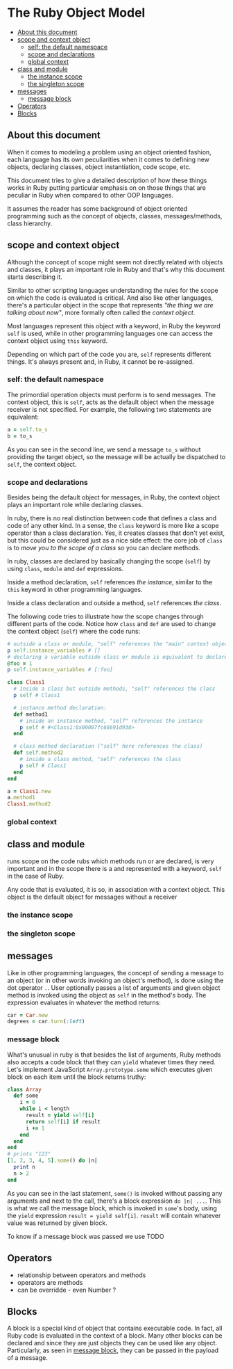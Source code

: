 # The Ruby Object Model

<!-- toc -->

- [About this document](#about-this-document)
- [scope and context object](#scope-and-context-object)
  * [self: the default namespace](#self-the-default-namespace)
  * [scope and declarations](#scope-and-declarations)
  * [global context](#global-context)
- [class and module](#class-and-module)
  * [the instance scope](#the-instance-scope)
  * [the singleton scope](#the-singleton-scope)
- [messages](#messages)
  * [message block](#message-block)
- [Operators](#operators)
- [Blocks](#blocks)

<!-- tocstop -->

## About this document

When it comes to modeling a problem using an object oriented fashion, each language has its own peculiarities when it comes to defining new objects, declaring classes, object instantiation, code scope, etc. 

This document tries to give a detailed description of how these things works in Ruby putting particular emphasis on on those things that are peculiar in Ruby when compared to other OOP languages.

It assumes the reader has some background of object oriented programming such as the concept of objects, classes, messages/methods, class hierarchy.

## scope and context object

Although the concept of scope might seem not directly related with objects and classes, it plays an important role in Ruby and that's why this document starts describing it.

Similar to other scripting languages understanding the rules for the scope on which the code is evaluated is critical. And also like other languages, there's a particular object in the scope that represents *"the thing we are talking about now"*, more formally often called the *context object*. 

Most languages represent this object with a keyword, in Ruby the keyword `self` is used, while in other programming languages one can access the context object using `this` keyword.

Depending on which part of the code you are, `self` represents different things. It's always present and, in Ruby, it cannot be re-assigned. 

### self: the default namespace

The primordial operation objects must perform is to send messages. The context object, this is `self`, acts as the default object when the message receiver is not specified. For example, the following two statements are equivalent:

```rb
a = self.to_s
b = to_s
```

As you can see in the second line, we send a message `to_s` without providing the target object, so the message will be actually be dispatched to `self`, the context object.

### scope and declarations

Besides being the default object for messages, in Ruby, the context object plays an important role while declaring classes.

In ruby, there is no real distinction between code that defines a class and code of any other kind. In a sense, the `class` keyword is more like a scope operator than a class declaration. Yes, it creates classes that don't yet exist, but this could be considered just as a nice side effect: the core job of `class` is to *move you to the scope of a class* so you can declare methods. 

In ruby, classes are declared by basically changing the scope (`self`) by using `class`, `module` and `def` expressions. 

Inside a method declaration, `self` references *the instance*, similar to the `this` keyword in other programming languages. 

Inside a class declaration and outside a method, `self` references *the class*.

The following code tries to illustrate how the scope changes through different parts of the code. Notice how `class` and `def` are used to change the context object (`self`) where the code runs:

```rb
# outside a class or module, "self" references the "main" context object
p self.instance_variables # []
# declaring a variable outside class or module is equivalent to declare an instance variable on "self.class"
@foo = 1
p self.instance_variables # [:foo]

class Class1
  # inside a class but outside methods, "self" references the class
  p self # Class1

  # instance method declaration:
  def method1
    # inside an instance method, "self" references the instance
    p self # #<Class1:0x00007fc66691d938>
  end

  # class method declaration ("self" here references the class)
  def self.method2
    # inside a class method, "self" references the class
    p self # Class1
  end
end

a = Class1.new
a.method1
Class1.method2
```




### global context


## class and module


  runs scope on the code rubs which methods run or are declared, is very important and in the scope there is a  and represented with a keyword, `self` in the case of Ruby.

Any code that is evaluated, it is so, in association with a context object. This object is the default object for messages without a receiver


### the instance scope


### the singleton scope


## messages

Like in other programming languages, the concept of sending a message to an object (or in other words invoking an object's method), is done using the dot operator `.`. User optionally passes a list of arguments and given object method is invoked using the object as `self` in the method's body. The expression evaluates in whatever the method returns: 

```rb
car = Car.new
degrees = car.turn(:left)
```

### message block

What's unusual in ruby is that besides the list of arguments, Ruby methods also accepts a code block that they can `yield` whatever times they need. Let's implement JavaScript `Array.prototype.some` which executes given block on each item until the block returns truthy:

```rb
class Array
  def some
    i = 0
    while i < length
      result = yield self[i]
      return self[i] if result
      i += 1
    end
  end
end
# prints "123"
[1, 2, 3, 4, 5].some() do |n|
  print n
  n > 2
end
```

As you can see in the last statement, `some()` is invoked without passing any arguments and next to the call, there's a block expression `do |n| ...`. This is what we call the message block, which is invoked in `some`'s body, using the `yield` expression `result = yield self[i]`. `result` will contain whatever value was returned by given  block.

To know if a message block was passed we use  TODO

## Operators

 * relationship between operators and methods 
 * operators are methods
 * can be overridde - even Number ? 

## Blocks

A block is a special kind of object that contains executable code. In fact, all Ruby code is evaluated in the context of a block. Many other blocks can be declared and since they are just objects they can be used like any object. Particularly, as seen in [message block](#message-block), they can be passed in the payload of a message.